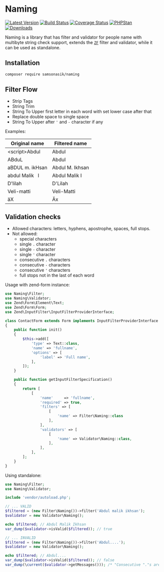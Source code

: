 Naming
======

[![Latest Version](https://img.shields.io/github/release/samsonasik/Naming.svg?style=flat-square)](https://github.com/samsonasik/Naming/releases)
[![Build Status](https://travis-ci.org/samsonasik/Naming.svg?branch=master)](https://travis-ci.org/samsonasik/Naming)
[![Coverage Status](https://coveralls.io/repos/github/samsonasik/Naming/badge.svg?branch=master)](https://coveralls.io/github/samsonasik/Naming?branch=master)
[![PHPStan](https://img.shields.io/badge/style-level%20max-brightgreen.svg?style=flat-square&label=phpstan)](https://github.com/phpstan/phpstan)
[![Downloads](https://img.shields.io/packagist/dt/samsonasik/naming.svg?style=flat-square)](https://packagist.org/packages/samsonasik/naming)

Naming is a library that has filter and validator for people name with multibyte string check support, extends the [`ZF`](https://framework.zend.com/) filter and validator, while it can be used as standalone.

Installation
------------

```sh
composer require samsonasik/naming
```

Filter Flow
-----------

- Strip Tags
- String Trim
- String To Upper first letter in each word with set lower case after that
- Replace double space to single space
- String To Upper after `'` and `-` character if any

Examples:

| Original name                    | Filtered name
|----------------------------------|-----------------
| \<script>Abdul                    | Abdul
| ABduL                            | Abdul
| aBDUL m. ikHsan                  | Abdul M. Ikhsan
| abdul Malik&nbsp;&nbsp;&nbsp;I   | Abdul Malik I
| D'lilah                          | D'Lilah
| Veli-matti                       | Veli-Matti
| äX                               | Äx

Validation checks
-----------------

- Allowed characters: letters, hyphens, apostrophe, spaces, full stops.
- Not allowed:
   - special characters
   - single `.` character
   - single `-` character
   - single `'` character
   - consecutive `.` characters
   - consecutive `-` characters
   - consecutive `'` characters
   - full stops not in the last of each word

Usage with zend-form instance:

```php
use Naming\Filter;
use Naming\Validator;
use Zend\Form\Element\Text;
use Zend\Form\Form;
use Zend\InputFilter\InputFilterProviderInterface;

class ContactForm extends Form implements InputFilterProviderInterface
{
    public function init()
    {
        $this->add([
            'type' => Text::class,
            'name' => 'fullname',
            'options' => [
                'label' => 'Full name',
            ],
        ]);
    }

    public function getInputFilterSpecification()
    {
        return [
            [
                'name'     => 'fullname',
                'required' => true,
                'filters' => [
                    [
                        'name' => Filter\Naming::class
                    ],
                ],
                'validators' => [
                    [
                        'name' => Validator\Naming::class,
                    ],
                ],
            ],
        ];
    }
}
```

Using standalone:

```php
use Naming\Filter;
use Naming\Validator;

include 'vendor/autoload.php';

// ... VALID
$filtered = (new Filter\Naming())->filter('Abdul malik ikhsan');
$validator = new Validator\Naming();

echo $filtered; // Abdul Malik Ikhsan
var_dump($validator->isValid($filtered)); // true

// ... INVALID
$filtered = (new Filter\Naming())->filter('Abdul....');
$validator = new Validator\Naming();

echo $filtered; // Abdul....
var_dump($validator->isValid($filtered)); // false
var_dump(\current($validator->getMessages())); /* "Consecutive "."s are not allowed" */
```